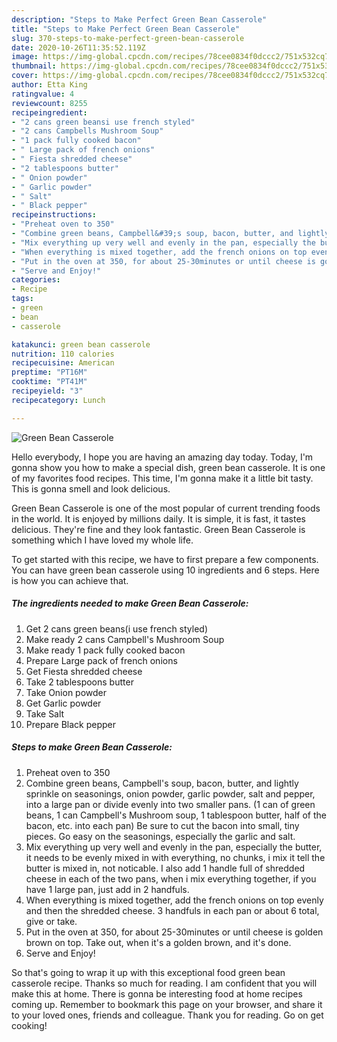 ```yaml
---
description: "Steps to Make Perfect Green Bean Casserole"
title: "Steps to Make Perfect Green Bean Casserole"
slug: 370-steps-to-make-perfect-green-bean-casserole
date: 2020-10-26T11:35:52.119Z
image: https://img-global.cpcdn.com/recipes/78cee0834f0dccc2/751x532cq70/green-bean-casserole-recipe-main-photo.jpg
thumbnail: https://img-global.cpcdn.com/recipes/78cee0834f0dccc2/751x532cq70/green-bean-casserole-recipe-main-photo.jpg
cover: https://img-global.cpcdn.com/recipes/78cee0834f0dccc2/751x532cq70/green-bean-casserole-recipe-main-photo.jpg
author: Etta King
ratingvalue: 4
reviewcount: 8255
recipeingredient:
- "2 cans green beansi use french styled"
- "2 cans Campbells Mushroom Soup"
- "1 pack fully cooked bacon"
- " Large pack of french onions"
- " Fiesta shredded cheese"
- "2 tablespoons butter"
- " Onion powder"
- " Garlic powder"
- " Salt"
- " Black pepper"
recipeinstructions:
- "Preheat oven to 350"
- "Combine green beans, Campbell&#39;s soup, bacon, butter, and lightly sprinkle on seasonings, onion powder, garlic powder, salt and pepper, into a large pan or divide evenly into two smaller pans. (1 can of green beans, 1 can Campbell&#39;s Mushroom soup, 1 tablespoon butter, half of the bacon, etc. into each pan) Be sure to cut the bacon into small, tiny pieces. Go easy on the seasonings, especially the garlic and salt."
- "Mix everything up very well and evenly in the pan, especially the butter, it needs to be evenly mixed in with everything, no chunks, i mix it tell the butter is mixed in, not noticable. I also add 1 handle full of shredded cheese in each of the two pans, when i mix everything together, if you have 1 large pan, just add in 2 handfuls."
- "When everything is mixed together, add the french onions on top evenly and then the shredded cheese. 3 handfuls in each pan or about 6 total, give or take."
- "Put in the oven at 350, for about 25-30minutes or until cheese is golden brown on top. Take out, when it&#39;s a golden brown, and it&#39;s done."
- "Serve and Enjoy!"
categories:
- Recipe
tags:
- green
- bean
- casserole

katakunci: green bean casserole 
nutrition: 110 calories
recipecuisine: American
preptime: "PT16M"
cooktime: "PT41M"
recipeyield: "3"
recipecategory: Lunch

---
```



![Green Bean Casserole](https://img-global.cpcdn.com/recipes/78cee0834f0dccc2/751x532cq70/green-bean-casserole-recipe-main-photo.jpg)

Hello everybody, I hope you are having an amazing day today. Today, I'm gonna show you how to make a special dish, green bean casserole. It is one of my favorites food recipes. This time, I'm gonna make it a little bit tasty. This is gonna smell and look delicious.

Green Bean Casserole is one of the most popular of current trending foods in the world. It is enjoyed by millions daily. It is simple, it is fast, it tastes delicious. They're fine and they look fantastic. Green Bean Casserole is something which I have loved my whole life.




To get started with this recipe, we have to first prepare a few components. You can have green bean casserole using 10 ingredients and 6 steps. Here is how you can achieve that.

<!--inarticleads1-->

##### The ingredients needed to make Green Bean Casserole:

1. Get 2 cans green beans(i use french styled)
1. Make ready 2 cans Campbell&#39;s Mushroom Soup
1. Make ready 1 pack fully cooked bacon
1. Prepare  Large pack of french onions
1. Get  Fiesta shredded cheese
1. Take 2 tablespoons butter
1. Take  Onion powder
1. Get  Garlic powder
1. Take  Salt
1. Prepare  Black pepper




<!--inarticleads2-->

##### Steps to make Green Bean Casserole:

1. Preheat oven to 350
1. Combine green beans, Campbell&#39;s soup, bacon, butter, and lightly sprinkle on seasonings, onion powder, garlic powder, salt and pepper, into a large pan or divide evenly into two smaller pans. (1 can of green beans, 1 can Campbell&#39;s Mushroom soup, 1 tablespoon butter, half of the bacon, etc. into each pan) Be sure to cut the bacon into small, tiny pieces. Go easy on the seasonings, especially the garlic and salt.
1. Mix everything up very well and evenly in the pan, especially the butter, it needs to be evenly mixed in with everything, no chunks, i mix it tell the butter is mixed in, not noticable. I also add 1 handle full of shredded cheese in each of the two pans, when i mix everything together, if you have 1 large pan, just add in 2 handfuls.
1. When everything is mixed together, add the french onions on top evenly and then the shredded cheese. 3 handfuls in each pan or about 6 total, give or take.
1. Put in the oven at 350, for about 25-30minutes or until cheese is golden brown on top. Take out, when it&#39;s a golden brown, and it&#39;s done.
1. Serve and Enjoy!




So that's going to wrap it up with this exceptional food green bean casserole recipe. Thanks so much for reading. I am confident that you will make this at home. There is gonna be interesting food at home recipes coming up. Remember to bookmark this page on your browser, and share it to your loved ones, friends and colleague. Thank you for reading. Go on get cooking!
